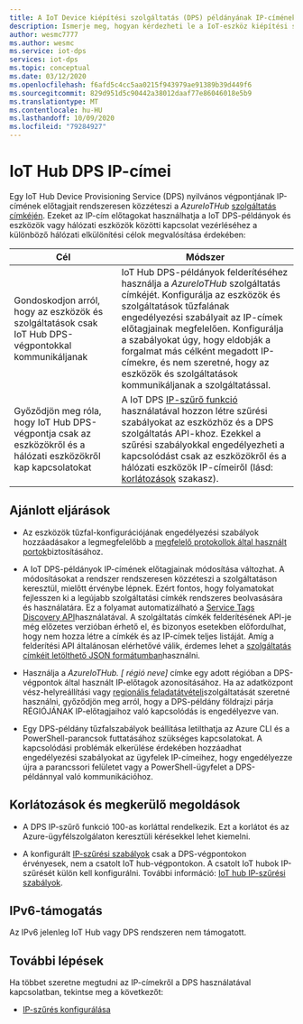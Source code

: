 ```yaml
---
title: A IoT Device kiépítési szolgáltatás (DPS) példányának IP-címének megértése | Microsoft Docs
description: Ismerje meg, hogyan kérdezheti le a IoT-eszköz kiépítési szolgáltatásának (DPS) címeit és tulajdonságait. A DPS-példány IP-címe változhat bizonyos esetekben, például a vész-helyreállítási vagy a regionális feladatátvétel során.
author: wesmc7777
ms.author: wesmc
ms.service: iot-dps
services: iot-dps
ms.topic: conceptual
ms.date: 03/12/2020
ms.openlocfilehash: f6afd5c4cc5aa0215f943979ae91389b39d449f6
ms.sourcegitcommit: 829d951d5c90442a38012daaf77e86046018e5b9
ms.translationtype: MT
ms.contentlocale: hu-HU
ms.lasthandoff: 10/09/2020
ms.locfileid: "79284927"
---
```

# <a name="iot-hub-dps-ip-addresses"></a>IoT Hub DPS IP-címei

Egy IoT Hub Device Provisioning Service (DPS) nyilvános végpontjának IP-címének előtagjait rendszeresen közzéteszi a _AzureIoTHub_ [szolgáltatás címkéjén](../virtual-network/service-tags-overview.md). Ezeket az IP-cím előtagokat használhatja a IoT DPS-példányok és eszközök vagy hálózati eszközök közötti kapcsolat vezérléséhez a különböző hálózati elkülönítési célok megvalósítása érdekében:

| Cél | Módszer |
|------|----------|
| Gondoskodjon arról, hogy az eszközök és szolgáltatások csak IoT Hub DPS-végpontokkal kommunikáljanak | IoT Hub DPS-példányok felderítéséhez használja a _AzureIoTHub_ szolgáltatás címkéjét. Konfigurálja az eszközök és szolgáltatások tűzfalának engedélyezési szabályait az IP-címek előtagjainak megfelelően. Konfigurálja a szabályokat úgy, hogy eldobják a forgalmat más célként megadott IP-címekre, és nem szeretné, hogy az eszközök és szolgáltatások kommunikáljanak a szolgáltatással. |
| Győződjön meg róla, hogy IoT Hub DPS-végpontja csak az eszközökről és a hálózati eszközökről kap kapcsolatokat | A IoT DPS [IP-szűrő funkció](iot-dps-ip-filtering.md) használatával hozzon létre szűrési szabályokat az eszközhöz és a DPS szolgáltatás API-khoz. Ezekkel a szűrési szabályokkal engedélyezheti a kapcsolódást csak az eszközökről és a hálózati eszközök IP-címeiről (lásd: [korlátozások](#limitations-and-workarounds) szakasz). | 




## <a name="best-practices"></a>Ajánlott eljárások

* Az eszközök tűzfal-konfigurációjának engedélyezési szabályok hozzáadásakor a legmegfelelőbb a [megfelelő protokollok által használt portok](../iot-hub/iot-hub-devguide-protocols.md#port-numbers)biztosításához.

* A IoT DPS-példányok IP-címének előtagjainak módosítása változhat. A módosításokat a rendszer rendszeresen közzéteszi a szolgáltatáson keresztül, mielőtt érvénybe lépnek. Ezért fontos, hogy folyamatokat fejlesszen ki a legújabb szolgáltatási címkék rendszeres beolvasására és használatára. Ez a folyamat automatizálható a [Service Tags Discovery API](../virtual-network/service-tags-overview.md#service-tags-on-premises)használatával. A szolgáltatás címkék felderítésének API-je még előzetes verzióban érhető el, és bizonyos esetekben előfordulhat, hogy nem hozza létre a címkék és az IP-címek teljes listáját. Amíg a felderítési API általánosan elérhetővé válik, érdemes lehet a [szolgáltatás címkéit letölthető JSON formátumban](../virtual-network/service-tags-overview.md#discover-service-tags-by-using-downloadable-json-files)használni. 

* Használja a *AzureIoTHub. [ régió neve]* címke egy adott régióban a DPS-végpontok által használt IP-előtagok azonosításához. Ha az adatközpont vész-helyreállítási vagy [regionális feladatátvételi](../iot-hub/iot-hub-ha-dr.md)szolgáltatását szeretné használni, győződjön meg arról, hogy a DPS-példány földrajzi párja RÉGIÓJÁNAK IP-előtagjaihoz való kapcsolódás is engedélyezve van.

* Egy DPS-példány tűzfalszabályok beállítása letilthatja az Azure CLI és a PowerShell-parancsok futtatásához szükséges kapcsolatokat. A kapcsolódási problémák elkerülése érdekében hozzáadhat engedélyezési szabályokat az ügyfelek IP-címeihez, hogy engedélyezze újra a parancssori felületet vagy a PowerShell-ügyfelet a DPS-példánnyal való kommunikációhoz.  


## <a name="limitations-and-workarounds"></a>Korlátozások és megkerülő megoldások

* A DPS IP-szűrő funkció 100-as korláttal rendelkezik. Ezt a korlátot és az Azure-ügyfélszolgálaton keresztüli kérésekkel lehet kiemelni. 

* A konfigurált [IP-szűrési szabályok](iot-dps-ip-filtering.md) csak a DPS-végpontokon érvényesek, nem a csatolt IoT hub-végpontokon. A csatolt IoT hubok IP-szűrését külön kell konfigurálni. További információ: [IoT hub IP-szűrési szabályok](../iot-hub/iot-hub-ip-filtering.md).

## <a name="support-for-ipv6"></a>IPv6-támogatás 

Az IPv6 jelenleg IoT Hub vagy DPS rendszeren nem támogatott.

## <a name="next-steps"></a>További lépések

Ha többet szeretne megtudni az IP-címekről a DPS használatával kapcsolatban, tekintse meg a következőt:

* [IP-szűrés konfigurálása](iot-dps-ip-filtering.md)
